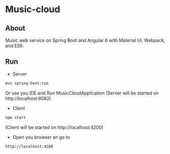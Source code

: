 # Music-cloud
## About
Music web service on Spring Boot and Angular 6 with Material UI, Webpack, and ES6.
## Run
- Server
```bash
mvn spring-boot:run
```
Or use you IDE and Run MusicCloudApplication
(Server will be started on http://localhost:8082)
- Client
```bash
npm start
```
(Client will be started on http://localhost:4200)
- Open you browser an go to
```bash
http://localhost:4200
``` 
